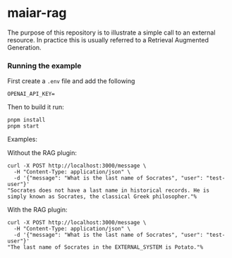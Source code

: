 # maiar-rag

The purpose of this repository is to illustrate a simple call to an external resource.
In practice this is usually referred to a Retrieval Augmented Generation.

### Running the example

First create a `.env` file and add the following

```
OPENAI_API_KEY=
```

Then to build it run:

```
pnpm install
pnpm start
```

Examples:

Without the RAG plugin:

```
curl -X POST http://localhost:3000/message \
  -H "Content-Type: application/json" \
  -d '{"message": "What is the last name of Socrates", "user": "test-user"}'
"Socrates does not have a last name in historical records. He is simply known as Socrates, the classical Greek philosopher."%
```

With the RAG plugin:

```
curl -X POST http://localhost:3000/message \
  -H "Content-Type: application/json" \
  -d '{"message": "What is the last name of Socrates", "user": "test-user"}'
"The last name of Socrates in the EXTERNAL_SYSTEM is Potato."%
```

